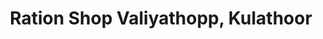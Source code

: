 ---
title: "Ration Shop Valiyathopp, Kulathoor"
url: /trivandrum/ration-shop-valiyathopp-kulathoor/
shop: Lebensmittel
---